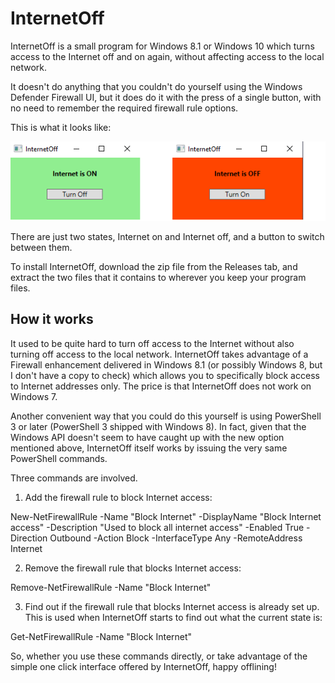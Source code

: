 # InternetOff

InternetOff is a small program for Windows 8.1 or Windows 10 which turns access to the Internet off and on again, without affecting access to the local network.

It doesn't do anything that you couldn't do yourself using the Windows Defender Firewall UI, but it does do it with the press of a single button, with no need to remember the required firewall rule options.

This is what it looks like:

![](screenshot.png)

There are just two states, Internet on and Internet off, and a button to switch between them.

To install InternetOff, download the zip file from the Releases tab, and extract the two files that it contains to wherever you keep your program files.
## How it works
It used to be quite hard to turn off access to the Internet without also turning off access to the local network. InternetOff takes advantage of a Firewall enhancement delivered in Windows 8.1 (or possibly Windows 8, but I don't have a copy to check) which allows you to specifically block access to Internet addresses only. The price is that InternetOff does not work on Windows 7.

Another convenient way that you could do this yourself is using PowerShell 3 or later (PowerShell 3 shipped with Windows 8). In fact, given that the Windows API doesn't seem to have caught up with the new option mentioned above, InternetOff itself works by issuing the very same PowerShell commands.

Three commands are involved.

1. Add the firewall rule to block Internet access:

  New-NetFirewallRule -Name "Block Internet" -DisplayName "Block Internet access" -Description "Used to block all internet access" -Enabled True -Direction Outbound -Action Block -InterfaceType Any -RemoteAddress Internet

2. Remove the firewall rule that blocks Internet access:

  Remove-NetFirewallRule -Name "Block Internet"
  
3. Find out if the firewall rule that blocks Internet access is already set up. This is used when InternetOff starts to find out what the current state is:

  Get-NetFirewallRule -Name "Block Internet"
 
So, whether you use these commands directly, or take advantage of the simple one click interface offered by InternetOff, happy offlining!